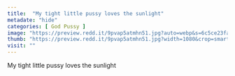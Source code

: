 ```yaml
---
title:  "My tight little pussy loves the sunlight"
metadate: "hide"
categories: [ God Pussy ]
image: "https://preview.redd.it/9pvap5atmhn51.jpg?auto=webp&s=6c5ce23fa2fe537e1d32a9cf904884e7efe2d702"
thumb: "https://preview.redd.it/9pvap5atmhn51.jpg?width=1080&crop=smart&auto=webp&s=3f1126334144f5da4b5e86ad717d3a0e8f52bf95"
visit: ""
---
```

My tight little pussy loves the sunlight
